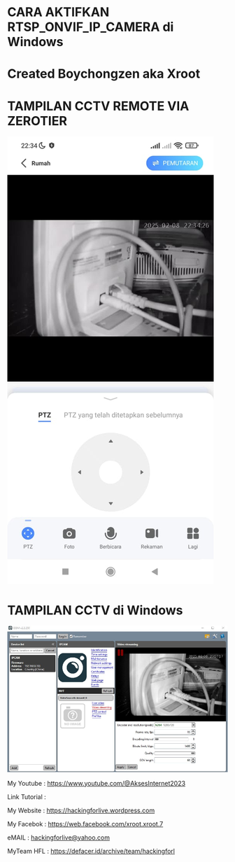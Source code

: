 # CARA AKTIFKAN RTSP_ONVIF_IP_CAMERA di Windows

# Created Boychongzen aka Xroot

#  TAMPILAN CCTV REMOTE VIA ZEROTIER
![be](https://raw.githubusercontent.com/boychongzen18/RTSP_ONVIF_IP_CAMERA/refs/heads/main/hp.jpg)

#  TAMPILAN CCTV di Windows
![be](https://raw.githubusercontent.com/boychongzen18/RTSP_ONVIF_IP_CAMERA/refs/heads/main/laptop.jpg)


My Youtube    : https://www.youtube.com/@AksesInternet2023

Link Tutorial : 

My Website    : https://hackingforlive.wordpress.com

My Facebok    : https://web.facebook.com/xroot.xroot.7

eMAIL         : hackingforlive@yahoo.com     

MyTeam HFL    : https://defacer.id/archive/team/hackingforl
